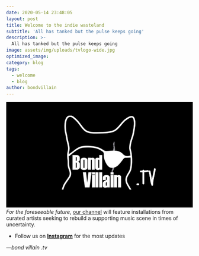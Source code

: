 ```yaml
---
date: 2020-05-14 23:48:05
layout: post
title: Welcome to the indie wasteland
subtitle: 'All has tanked but the pulse keeps going'
description: >-
  All has tanked but the pulse keeps going
image: assets/img/uploads/tvlogo-wide.jpg
optimized_image:
category: blog
tags:
  - welcome
  - blog
author: bondvillain
---
```

![bondvillain.tv](/assets/img/uploads/tvlogo-wide.png "bondvillain.tv")
<br>
*For the foreseeable future*, [our channel](https://www.youtube.com/channel/UC5eSIJ6JJPG1_WiVp0_ZLNw) will feature installations from curated artists seeking to rebuild a supporting music scene in times of uncertainty.

*  Follow us on **[Instagram](https://www.instagram.com/bond.villain)** for the most updates


<cite>&mdash;bond villain .tv</cite>
